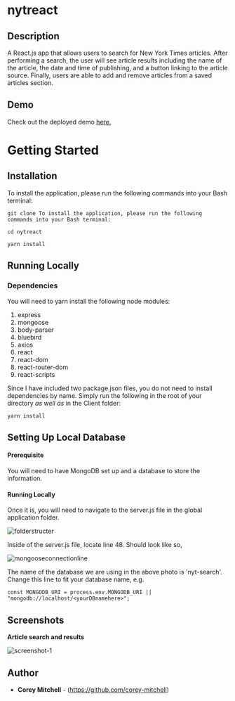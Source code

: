 # nytreact

## Description

A React.js app that allows users to search for New York Times articles. After performing a search, the user will see article results including the name of the article, the date and time of publishing, and a button linking to the article source. Finally, users are able to add and remove articles from a saved articles section. 

## Demo

Check out the deployed demo [here.](https://nyt-articles-react.herokuapp.com/)

# Getting Started

## Installation

To install the application, please run the following commands into your Bash terminal:

```
git clone To install the application, please run the following commands into your Bash terminal:

cd nytreact

yarn install
```

## Running Locally

### Dependencies

You will need to yarn install the following node modules:

1. express
2. mongoose
3. body-parser
4. bluebird
5. axios
6. react
7. react-dom
8. react-router-dom
9. react-scripts

Since I have included two package.json files, you do not need to install dependencies by name. Simply run the following in the root of your directory *as well as* in the Client folder:

```
yarn install
```

## Setting Up Local Database

#### Prerequisite

You will need to have MongoDB set up and a database to store the information.

#### Running Locally
Once it is, you will need to navigate to the server.js file in the global application folder.

![folderstructer](https://user-images.githubusercontent.com/37916145/47556852-f632f080-d8d4-11e8-817f-639d9c7d0a38.PNG)

Inside of the server.js file, locate line 48. Should look like so,

![mongooseconnectionline](https://user-images.githubusercontent.com/37916145/47556972-38f4c880-d8d5-11e8-8730-99a186b16415.PNG)

The name of the database we are using in the above photo is 'nyt-search'. Change this line to fit your database name, e.g.

```
const MONGODB_URI = process.env.MONGODB_URI || "mongodb://localhost/<yourDBnamehere>";
```

## Screenshots

**Article search and results**

![screenshot-1](https://i.imgur.com/eiN3oU2.png)

## Author

* **Corey Mitchell** - (https://github.com/corey-mitchell)